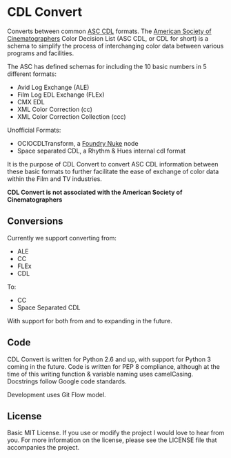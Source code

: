 CDL Convert
==========

Converts between common [ASC CDL](http://en.wikipedia.org/wiki/ASC_CDL)
formats. The [American Society of Cinematographers](http://www.theasc.com/) Color
Decision List (ASC CDL, or CDL for short) is a schema to simplify the process
of interchanging color data between various programs and facilities.

The ASC has defined schemas for including the 10 basic numbers in 5 different
formats:

* Avid Log Exchange (ALE)
* Film Log EDL Exchange (FLEx)
* CMX EDL
* XML Color Correction (cc)
* XML Color Correction Collection (ccc)

Unofficial Formats:

* OCIOCDLTransform, a [Foundry Nuke](www.thefoundry.co.uk/nuke/) node
* Space separated CDL, a Rhythm & Hues internal cdl format

It is the purpose of CDL Convert to convert ASC CDL information between these
basic formats to further facilitate the ease of exchange of color data within
the Film and TV industries.

**CDL Convert is not associated with the American Society of Cinematographers**

## Conversions

Currently we support converting from:

* ALE
* CC
* FLEx
* CDL

To:

* CC
* Space Separated CDL

With support for both from and to expanding in the future.

## Code

CDL Convert is written for Python 2.6 and up, with support for Python 3 coming
in the future. Code is written for PEP 8 compliance, although at the time of
this writing function & variable naming uses camelCasing. Docstrings follow
Google code standards.

Development uses Git Flow model.

## License

Basic MIT License. If you use or modify the project I would love to hear from
you. For more information on the license, please see the LICENSE file that
accompanies the project.